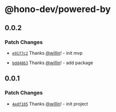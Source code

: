 # @hono-dev/powered-by

## 0.0.2

### Patch Changes

- [`e91f7c2`](https://github.com/willin/api/commit/e91f7c2e7eda189acb14be0db2d37a79c306fc8f) Thanks [@willin](https://github.com/willin)! - init mvp

- [`bdd4863`](https://github.com/willin/api/commit/bdd4863322d74697f6b5004b2b50e1b22d988829) Thanks [@willin](https://github.com/willin)! - add package

## 0.0.1

### Patch Changes

- [`4edf105`](https://github.com/willin/sso/commit/4edf105a96be3905322cd44b9cc22ad55c636c98) Thanks [@willin](https://github.com/willin)! - init project

